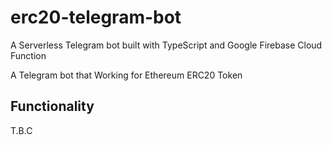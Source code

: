 # erc20-telegram-bot

A Serverless Telegram bot built with TypeScript and Google Firebase Cloud Function

A Telegram bot that Working for Ethereum ERC20 Token

## Functionality

T.B.C